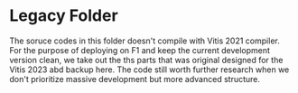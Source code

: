 # Legacy Folder
The soruce codes in this folder doesn't compile with Vitis 2021 compiler. For the purpose of deploying on F1 and keep the current development version clean, we take out the ths parts that was original designed for the Vitis 2023 abd backup here. The code still worth further research when we don't prioritize massive development but more advanced structure. 